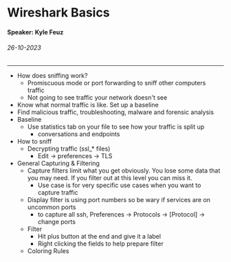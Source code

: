 # Wireshark Basics
#### Speaker: Kyle Feuz
###### 26-10-2023
---
- How does sniffing work?
	- Promiscuous mode or port forwarding to sniff other computers traffic
	- Not going to see traffic your network doesn't see
- Know what normal traffic is like. Set up a baseline
- Find malicious traffic, troubleshooting, malware and forensic analysis
- Baseline
	- Use statistics tab on your file to see how your traffic is split up
		- conversations and endpoints
- How to sniff
	- Decrypting traffic (ssl_* files)
		- Edit -> preferences -> TLS
- General Capturing & Filtering
	- Capture filters limit what you get obviously. You lose some data that you may need. If you filter out at this level you can miss it.
		- Use case is for very specific use cases when you want to capture traffic
	- Display filter is using port numbers so be wary if services are on uncommon ports
		- to capture all ssh, Preferences -> Protocols -> \[Protocol\] -> change ports
	- Filter
		- Hit plus button at the end and give it a label
		- Right clicking the fields to help prepare filter
	- Coloring Rules
